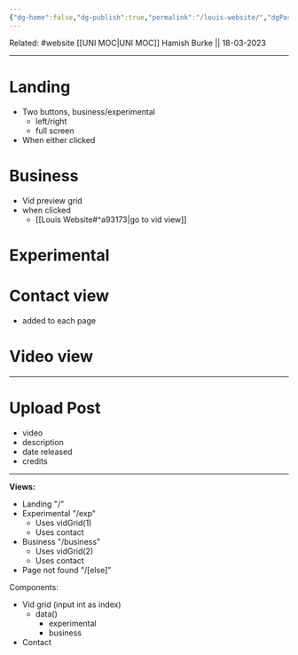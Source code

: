 ```yaml
---
{"dg-home":false,"dg-publish":true,"permalink":"/louis-website/","dgPassFrontmatter":true}
---
```


Related: #website 
[[UNI MOC\|UNI MOC]]
Hamish Burke || 18-03-2023
***

# Landing
- Two buttons, business/experimental
	- left/right
	- full screen
- When either clicked

# Business
- Vid preview grid
- when clicked
	- [[Louis Website#^a93173\|go to vid view]]


# Experimental


# Contact view
- added to each page



# Video view



***

# Upload Post
- video
- description
- date released
- credits

***

**Views:**
- Landing "/"
- Experimental "/exp"
	- Uses vidGrid(1)
	- Uses contact
- Business "/business"
	- Uses vidGrid(2)
	- Uses contact
- Page not found "/[else]"



Components:
- Vid grid (input int as index)
	- data()
		- experimental
		- business
- Contact










